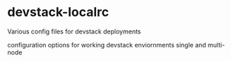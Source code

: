 devstack-localrc
================

Various config files for devstack deployments

configuration options for working devstack enviornments single and multi-node
